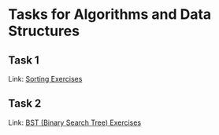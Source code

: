 # Tasks for Algorithms and Data Structures

## Task 1
Link: [Sorting Exercises](https://www.cs.put.poznan.pl/mmachowiak/aisd.php?opcja=sortowanie)

## Task 2
Link: [BST (Binary Search Tree) Exercises](https://www.cs.put.poznan.pl/mmachowiak/aisd.php?opcja=lista_bst)
